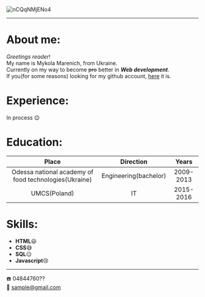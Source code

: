 ![nCQqNMjENo4](https://user-images.githubusercontent.com/59340748/71834525-b4dcca00-30af-11ea-8b4c-0d17259baed2.jpg)
***
# About me: #

*Greetings reader*!  
My name is Mykola Marenich, from Ukraine.   
Currently on my way to become ~~pro~~ better in ***Web development***.  
If you(for some reasons) looking for my github account, [here](https://github.com/NickMarinade) it is.


# Experience: #

In process :wink:


# Education: #

| Place | Direction  | Years |
|:-----:|:----------:|:-----:|
| Odessa national academy of food technologies(Ukraine) | Engineering(bachelor) | 2009-2013 |
| UMCS(Poland)                                          | IT                    | 2015-2016 |


# Skills: #

- **HTML**:smiley:   
- **CSS**:sweat_smile:  
- **SQL**:expressionless:  
- **Javascript**:cry:  
***
:telephone: 04844760??  
:e-mail: sample@gmail.com

